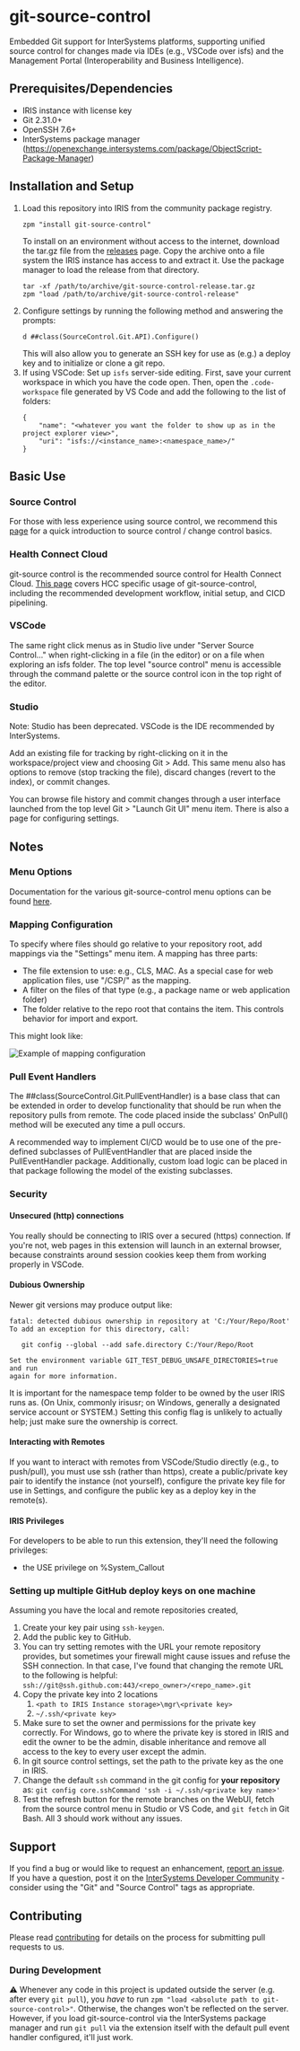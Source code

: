 # git-source-control
Embedded Git support for InterSystems platforms, supporting unified source control for changes made via IDEs (e.g., VSCode over isfs) and the Management Portal (Interoperability and Business Intelligence).

## Prerequisites/Dependencies

* IRIS instance with license key
* Git 2.31.0+
* OpenSSH 7.6+
* InterSystems package manager (https://openexchange.intersystems.com/package/ObjectScript-Package-Manager)

## Installation and Setup

1. Load this repository into IRIS from the community package registry. 
    ```
    zpm "install git-source-control"
    ```
    To install on an environment without access to the internet, download the tar.gz file from the [releases](https://github.com/intersystems/git-source-control/releases) page. Copy the archive onto a file system the IRIS instance has access to and extract it. Use the package manager to load the release from that directory.
    ```
    tar -xf /path/to/archive/git-source-control-release.tar.gz
    zpm "load /path/to/archive/git-source-control-release"
    ```
2. Configure settings by running the following method and answering the prompts:
   ```
   d ##class(SourceControl.Git.API).Configure()
   ```
   This will also allow you to generate an SSH key for use as (e.g.) a deploy key and to initialize or clone a git repo.
3. If using VSCode: Set up `isfs` server-side editing. First, save your current workspace in which you have the code open. Then, open the `.code-workspace` file generated by VS Code and add the following to the list of folders: 
    ```
    {
        "name": "<whatever you want the folder to show up as in the project explorer view>",
        "uri": "isfs://<instance_name>:<namespace_name>/"
    }
    ```

## Basic Use

### Source Control

For those with less experience using source control, we recommend this [page](/docs/scintro.md) for a quick introduction to source control / change control basics.

### Health Connect Cloud
git-source control is the recommended source control for Health Connect Cloud. [This page](/docs/hcc.md) covers HCC specific usage of git-source-control, including the recommended development workflow, initial setup, and CICD pipelining.

### VSCode
The same right click menus as in Studio live under "Server Source Control..." when right-clicking in a file (in the editor) or on a file when exploring an isfs folder. The top level "source control" menu is accessible through the command palette or the source control icon in the top right of the editor.

### Studio 

Note: Studio has been deprecated. VSCode is the IDE recommended by InterSystems.

Add an existing file for tracking by right-clicking on it in the workspace/project view and choosing Git &gt; Add.
This same menu also has options to remove (stop tracking the file), discard changes (revert to the index), or commit changes.

You can browse file history and commit changes through a user interface launched from the top level Git > "Launch Git UI" menu item. There is also a page for configuring settings.

## Notes

### Menu Options
Documentation for the various git-source-control menu options can be found [here](/docs/menu-items.md).

### Mapping Configuration
To specify where files should go relative to your repository root, add mappings via the "Settings" menu item. A mapping has three parts:
* The file extension to use: e.g., CLS, MAC. As a special case for web application files, use "/CSP/" as the mapping.
* A filter on the files of that type (e.g., a package name or web application folder)
* The folder relative to the repo root that contains the item. This controls behavior for import and export.

This might look like:

![Example of mapping configuration](docs/images/settings.PNG "Example of mapping configuration")

### Pull Event Handlers

The ##class(SourceControl.Git.PullEventHandler) is a base class that can be extended in order to develop functionality that should be run when the repository pulls from remote. The code placed inside the subclass' OnPull() method will be executed any time a pull occurs.

A recommended way to implement CI/CD would be to use one of the pre-defined subclasses of PullEventHandler that are placed inside the PullEventHandler package. Additionally, custom load logic can be placed in that package following the model of the existing subclasses.

### Security

#### Unsecured (http) connections
You really should be connecting to IRIS over a secured (https) connection. If you're not, web pages in this extension will launch in an external browser, because constraints around session cookies keep them from working properly in VSCode.

#### Dubious Ownership
Newer git versions may produce output like:
```
fatal: detected dubious ownership in repository at 'C:/Your/Repo/Root'
To add an exception for this directory, call:

   git config --global --add safe.directory C:/Your/Repo/Root

Set the environment variable GIT_TEST_DEBUG_UNSAFE_DIRECTORIES=true and run
again for more information.
```
It is important for the namespace temp folder to be owned by the user IRIS runs as. (On Unix, commonly irisusr; on Windows, generally a designated service account or SYSTEM.) Setting this config flag is unlikely to actually help; just make sure the ownership is correct.

#### Interacting with Remotes
If you want to interact with remotes from VSCode/Studio directly (e.g., to push/pull), you must use ssh (rather than https), create a public/private key pair to identify the instance (not yourself), configure the private key file for use in Settings, and configure the public key as a deploy key in the remote(s).

#### IRIS Privileges
For developers to be able to run this extension, they'll need the following privileges:
- the USE privilege on %System_Callout

### Setting up multiple GitHub deploy keys on one machine

Assuming you have the local and remote repositories created,

1. Create your key pair using `ssh-keygen`.
2. Add the public key to GitHub.
3. You can try setting remotes with the URL your remote repository provides, but sometimes your firewall might cause issues and refuse the SSH connection. In that case, I've found that changing the remote URL to the following is helpful:
   `ssh://git@ssh.github.com:443/<repo_owner>/<repo_name>.git`
4. Copy the private key into 2 locations
   1. `<path to IRIS Instance storage>\mgr\<private key>`
   2. `~/.ssh/<private key>`
5. Make sure to set the owner and permissions for the private key correctly. For Windows, go to where the private key is stored in IRIS and edit the owner to be the admin, disable inheritance and remove all access to the key to every user except the admin.
6. In git source control settings, set the path to the private key as the one in IRIS.
7. Change the default `ssh` command in the git config for **your repository** as:
   `git config core.sshCommand 'ssh -i ~/.ssh/<private key name>'`
8. Test the refresh button for the remote branches on the WebUI, fetch from the source control menu in Studio or VS Code, and `git fetch` in Git Bash. All 3 should work without any issues.

## Support

If you find a bug or would like to request an enhancement, [report an issue](https://github.com/intersystems/git-source-control/issues/new). If you have a question, post it on the [InterSystems Developer Community](https://community.intersystems.com/) - consider using the "Git" and "Source Control" tags as appropriate.

## Contributing

Please read [contributing](CONTRIBUTING.md) for details on the process for submitting pull requests to us.

### During Development

:warning: Whenever any code in this project is updated outside the server (e.g. after every `git pull`), you _have_ to run `zpm "load <absolute path to git-source-control>"`. Otherwise, the changes won't be reflected on the server. However, if you load git-source-control via the InterSystems package manager and run `git pull` via the extension itself with the default pull event handler configured, it'll just work.
